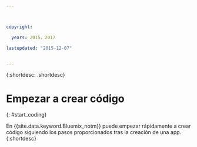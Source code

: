 ```yaml
---



copyright:

  years: 2015，2017

lastupdated: "2015-12-07"


---
```


{:shortdesc: .shortdesc}

# Empezar a crear código
{: #start_coding}

En {{site.data.keyword.Bluemix_notm}} puede
empezar rápidamente a crear código siguiendo los pasos proporcionados tras la creación de una app.
{:shortdesc}
